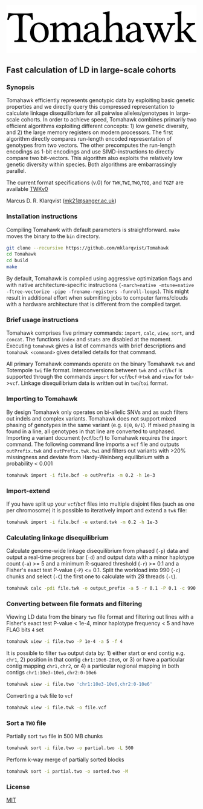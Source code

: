 ![screenshot](tomahawk.png)
## Fast calculation of LD in large-scale cohorts
### Synopsis
Tomahawk efficiently represents genotypic data by exploiting basic genetic properties and we directly query this compressed representation to calculate linkage disequilibrium for all pairwise alleles/genotypes in large-scale cohorts. In order to achieve speed, Tomahawk combines primarily two efficient algorithms exploiting different concepts: 1) low genetic diversity, and 2) the large memory registers on modern processors. The first algorithm directly compares run-length encoded representation of genotypes from two vectors. The other precomputes the run-length encodings as 1-bit encodings and use SIMD-instructions to directly compare two bit-vectors. This algorithm also exploits the relatively low genetic diversity within species. Both algorithms are embarrassingly parallel.


The current format specifications (v.0) for `TWK`,`TWI`,`TWO`,`TOI`, and `TGZF`
are available [TWKv0](spec/TWKv0.pdf)

Marcus D. R. Klarqvist (<mk21@sanger.ac.uk>)

### Installation instructions
Compiling Tomahawk with default parameters is straightforward. `make` moves the
binary to the `bin` directory.
```bash
git clone --recursive https://github.com/mklarqvist/Tomahawk
cd Tomahawk
cd build
make
```
By default, Tomahawk is compiled using aggressive optimization flags and with
native architecture-specific instructions (`-march=native -mtune=native
  -ftree-vectorize -pipe -frename-registers -funroll-loops`).
This might result in additional effort when submitting jobs to
computer farms/clouds with a hardware architecture that is different from the
compiled target.

### Brief usage instructions
Tomahawk comprises five primary commands: `import`, `calc`, `view`, `sort`, and
`concat`. The functions `index` and `stats` are disabled at the moment.
Executing `tomahawk` gives a list of commands with brief descriptions and
`tomahawk <command>` gives detailed details for that command.

All primary Tomahawk commands operate on the binary Tomahawk `twk` and Totempole
`twi` file format. Interconversions between `twk` and `vcf`/`bcf` is supported
through the commands `import` for `vcf`/`bcf`->`twk` and `view` for `twk`->`vcf`.
Linkage disequilibrium data is written out in `two`/`toi` format.

### Importing to Tomahawk
By design Tomahawk only operates on bi-allelic SNVs and as such filters out
indels and complex variants. Tomahawk does not support mixed phasing of genotypes
in the same variant (e.g. `0|0`, `0/1`). If mixed phasing is found in a line,
all genotypes in that line are converted to unphased. Importing a variant document
(`vcf`/`bcf`) to Tomahawk requires the `import` command.
The following command line imports a `vcf` file and outputs `outPrefix.twk` and
`outPrefix.twk.twi` and filters out variants with >20% missingness and deviate
from Hardy-Weinberg equilibrium with a probability < 0.001
```bash
tomahawk import -i file.bcf -o outPrefix -m 0.2 -h 1e-3
```

### Import-extend
If you have split up your `vcf`/`bcf` files into multiple disjoint files
(such as one per chromosome) it is possible to iteratively import and extend a
`twk` file:
```bash
tomahawk import -i file.bcf -e extend.twk -m 0.2 -h 1e-3
```

### Calculating linkage disequilibrium
Calculate genome-wide linkage disequilibrium from phased (`-p`) data and output
a real-time progress bar (`-d`) and output data with a minor haplotype count
(`-a`) >= 5 and a minimum R-squared threshold (`-r`) >= 0.1 and a Fisher's exact
test P-value (`-P`) <= 0.1. Split the workload into 990 (`-c`) chunks and select
(`-C`) the first one to calculate with 28 threads (`-t`).

```bash
tomahawk calc -pdi file.twk -o output_prefix -a 5 -r 0.1 -P 0.1 -c 990 -C 1 -t 28
```

### Converting between file formats and filtering
Viewing LD data from the binary `two` file format and filtering out lines with a
Fisher's exact test P-value < 1e-4, minor haplotype frequency < 5 and have
FLAG bits `4` set
```bash
tomahawk view -i file.two -P 1e-4 -a 5 -f 4
 ```

It is possible to filter `two` output data by: 1) either start or end contig e.g.
`chr1`, 2) position in that contig `chr1:10e6-20e6`, or 3) or have a particular
contig mapping `chr1,chr2`, or 4) a particular regional mapping in both contigs
`chr1:10e3-10e6,chr2:0-10e6`
```bash
tomahawk view -i file.two 'chr1:10e3-10e6,chr2:0-10e6'
 ```

Converting a `twk` file to `vcf`
 ```bash
tomahawk view -i file.twk -o file.vcf
```

### Sort a `TWO` file
Partially sort `two` file in 500 MB chunks
```bash
tomahawk sort -i file.two -o partial.two -L 500
```

Perform k-way merge of partially sorted blocks
```bash
tomahawk sort -i partial.two -o sorted.two -M
```

### License
[MIT](LICENSE)
